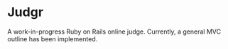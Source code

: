 # Judgr
A work-in-progress Ruby on Rails online judge.
Currently, a general MVC outline has been implemented.
